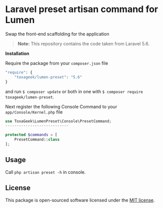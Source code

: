 # Laravel preset artisan command for Lumen

Swap the front-end scaffolding for the application

> **Note:** This repository contains the code taken from Laravel 5.6.

**Installation**

Require the package from your `composer.json` file


```php
"require": {
    "toxageek/lumen-preset": "5.6"
}
```

and run `$ composer update` or both in one with `$ composer require toxageek/lumen-preset`.


Next register the following Console Command to your `app/Console/Kernel.php` file

```php
use ToxaGeek\LumenPreset\Console\PresetCommand;
----------------------------

protected $commands = [
    PresetCommand::class
];
```

## Usage

Call `php artisan preset -h` in console.

## License

This package is open-sourced software licensed under the [MIT license](https://opensource.org/licenses/MIT).